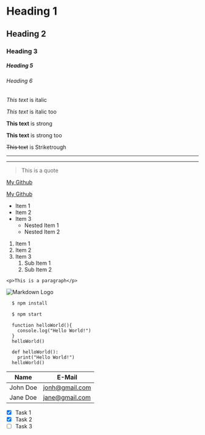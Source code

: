 <!-- Headings -->
# Heading 1
## Heading 2
### Heading 3
##### Heading 5
###### Heading 6

<!-- Italics -->
*This text* is italic

_This text_ is italic too

<!-- Strongs -->
**This text** is strong

**This text** is strong too

<!-- Striketrough -->
~~This text~~ is Striketrough

<!-- Horizontal Rule -->

---
___

<!-- Blockquote -->
> This is a quote

<!-- Links -->
[My Github](https://github.com/DaviVitorio)

[My Github](https://github.com/DaviVitorio "DaviVitorio")

<!-- UL -->
* Item 1
* Item 2
* Item 3
  * Nested Item 1
  * Nested Item 2

<!-- OL -->
1. Item 1
2. Item 2
3. Item 3
   1. Sub Item 1
   2. Sub Item 2

<!-- Inline Code Block -->
`<p>This is a paragraph</p>`

<!-- Images -->
![Markdown Logo](https://markdown-here.com/img/icon256.png)

<!-- Github Markdown -->

  <!-- Code Blocks -->
  ```bash
    $ npm install

    $ npm start
  ```
  ```JS
    function helloWorld(){
      console.log("Hello World!")
    }
    helloWorld()
  ```
  ```PY
    def helloWorld():
      print("Hello World!")
    helloWorld()
  ```
<!-- Tables -->
| Name     | E-Mail         |
| -------- | -------------- |
| John Doe | jonh@gmail.com |
| Jane Doe | jane@gmail.com |

<!-- Task List -->
- [x] Task 1
- [x] Task 2
- [ ] Task 3

